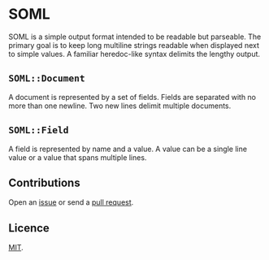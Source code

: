 # SOML

SOML is a simple output format intended to be readable but parseable. The primary goal is to keep long multiline strings readable when displayed next to simple values. A familiar heredoc-like syntax delimits the lengthy output.

## `SOML::Document`

A document is represented by a set of fields. Fields are separated with no more than one newline. Two new lines delimit multiple documents.

## `SOML::Field`

A field is represented by name and a value. A value can be a single line value or a value that spans multiple lines.

## Contributions

Open an [issue](https://github.com/crdx/soml/issues) or send a [pull request](https://github.com/crdx/soml/pulls).

## Licence

[MIT](LICENCE.md).
